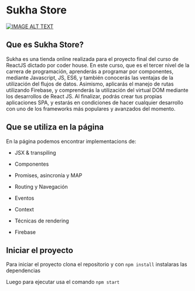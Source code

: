 # Sukha Store

[![IMAGE ALT TEXT](http://img.youtube.com/vi/https://www.youtube.com/watch?v=AH0-G0jH2Xo/0.jpg)](https://www.youtube.com/watch?v=AH0-G0jH2Xo "Sukha")

## Que es Sukha Store?

Sukha es una tienda online realizada para el proyecto final del curso de ReactJS dictado por coder house.
En este curso, que es el tercer nivel de la carrera de programación, aprenderás a programar por componentes, mediante Javascript, JS, ES6, y también conocerás las ventajas de la utilización del flujos de datos. Asimismo, aplicarás el manejo de rutas utilizando Firebase, y comprenderás la utilización del virtual DOM mediante los desarrollos de React JS. Al finalizar, podrás crear tus propias aplicaciones SPA, y estarás en condiciones de hacer cualquier desarrollo con uno de los frameworks más populares y avanzados del momento.

## Que se utiliza en la página

En la página podemos encontrar implementacions de:

- JSX & transpiling

- Componentes

- Promises, asincronía y MAP

- Routing y Navegación

- Eventos

- Context

- Técnicas de rendering

- Firebase

## Iniciar el proyecto

Para iniciar el proyecto clona el repositorio y con `npm install` instalaras las dependencias

Luego para ejecutar usa el comando `npm start`
